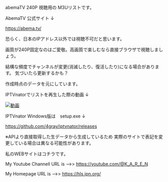 
abemaTV 240P 視聴用の M3Uリストです。

AbemaTV 公式サイト ↓

https://abema.tv/


恐らく、日本のIPアドレス以外では視聴不可だと思います。

画質が240P固定なのはご愛敬。高画質で楽しむなら直接ブラウザで視聴しましょう。

結構な頻度でチャンネルが変更(消滅したり、復活したり)になる場合があります。
気づいたら更新するかも？

作成時点のデータを元にしています。


IPTVnatorでリストを再生した際の動画  ↓

[![動画]()](https://www.youtube.com/watch?v=UabBvfok2SI)


IPTVnator Windows版は　setup.exe ↓

https://github.com/4gray/iptvnator/releases


※APIより直接取得した生データから生成しているため
実際のサイトで表記を変更している場合は異なる可能性があります。

私のWEBサイトはコチラです。

My Youtube Channell URL is -->> https://youtube.com/@K_A_R_E_N  

My Homepage URL is -->> https://hls.jpn.org/  
